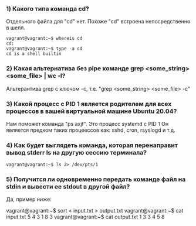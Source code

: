 ### 1) Какого типа команда cd?
Отдельного файла для "сd" нет. Похоже "cd" встроена непосредственно в шелл. 

	vagrant@vagrant:~$ whereis cd
	cd:
	vagrant@vagrant:~$ type -a cd
	cd is a shell builtin

### 2) Какая альтернатива без pipe команде grep <some_string> <some_file> | wc -l?
Альтерантива grep c ключом -c, т.е. "grep <some_string> <some_file> -с"

### 3) Какой процесс с PID 1 является родителем для всех процессов в вашей виртуальной машине Ubuntu 20.04?
Нам поможет команда "ps axjf". Это процесс systemd с PID 1
Он является предком таких процеессов как: sshd, cron, rsyslogd и т.д.

### 4) Как будет выглядеть команда, которая перенаправит вывод stderr ls на другую сессию терминала?

	vagrant@vagrant:~$ ls 2> /dev/pts/1

### 5) Получится ли одновременно передать команде файл на stdin и вывести ее stdout в другой файл? 
Да, пример ниже:

vagrant@vagrant:~$ sort < input.txt > output.txt
vagrant@vagrant:~$ cat input.txt
5
4
3
1
8
3
vagrant@vagrant:~$ cat output.txt
1
3
3
4
5
8

